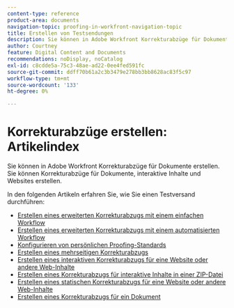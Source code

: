 ```yaml
---
content-type: reference
product-area: documents
navigation-topic: proofing-in-workfront-navigation-topic
title: Erstellen von Testsendungen
description: Sie können in Adobe Workfront Korrekturabzüge für Dokumente erstellen. Sie können in Adobe Workfront Korrekturabzüge für Dokumente erstellen. Sie können Korrekturabzüge für Dokumente, interaktive Inhalte und Websites erstellen. In den folgenden Artikeln erfahren Sie, wie Sie einen Testversand durchführen.
author: Courtney
feature: Digital Content and Documents
recommendations: noDisplay, noCatalog
exl-id: c8cdde5a-75c3-48ae-ad22-0ee4fed591fc
source-git-commit: ddff70b61a2c3b3479e278bb3bb8628ac83f5c97
workflow-type: tm+mt
source-wordcount: '133'
ht-degree: 0%

---
```


# Korrekturabzüge erstellen: Artikelindex

<!--Audited: 01/2024-->

Sie können in Adobe Workfront Korrekturabzüge für Dokumente erstellen. Sie können Korrekturabzüge für Dokumente, interaktive Inhalte und Websites erstellen.

In den folgenden Artikeln erfahren Sie, wie Sie einen Testversand durchführen:

* [Erstellen eines erweiterten Korrekturabzugs mit einem einfachen Workflow](../../../review-and-approve-work/proofing/creating-proofs-within-workfront/configure-basic-proof-workflow.md)
* [Erstellen eines erweiterten Korrekturabzugs mit einem automatisierten Workflow](../../../review-and-approve-work/proofing/creating-proofs-within-workfront/create-automated-proof-workflow.md)
* [Konfigurieren von persönlichen Proofing-Standards](../../../review-and-approve-work/proofing/creating-proofs-within-workfront/set-proof-defaults.md)
* [Erstellen eines mehrseitigen Korrekturabzugs](../../../review-and-approve-work/proofing/creating-proofs-within-workfront/create-multi-page-proof.md)
* [Erstellen eines interaktiven Korrekturabzugs für eine Website oder andere Web-Inhalte](../../../review-and-approve-work/proofing/creating-proofs-within-workfront/generate-interactive-proof-for-website-or-other-web-content.md)
* [Erstellen eines Korrekturabzugs für interaktive Inhalte in einer ZIP-Datei](../../../review-and-approve-work/proofing/creating-proofs-within-workfront/generate-proof-interactive-content.md)
* [Erstellen eines statischen Korrekturabzugs für eine Website oder andere Web-Inhalte](../../../review-and-approve-work/proofing/creating-proofs-within-workfront/generate-static-proof-website-other-web-content.md)
* [Erstellen eines Korrekturabzugs für ein Dokument](../../../review-and-approve-work/proofing/creating-proofs-within-workfront/generate-proof-for-a-document.md)
